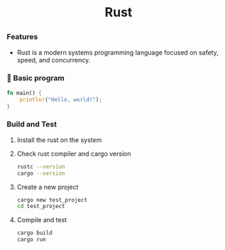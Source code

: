 <h1 style="text-align:center;"> Rust </p>

### Features
* Rust is a modern systems programming language focused on safety, speed, and concurrency.

### 🦀 Basic program
```rust
fn main() {
    println!("Hello, world!");
}
```

### Build and Test
1. Install the rust on the system

2. Check rust compiler and cargo version
   ```sh
   rustc --version
   cargo --version
   ```

3. Create a new project
   ```sh
   cargo new test_project
   cd test_project
   ```

4. Compile and test
   ```sh
   cargo build
   cargo run
   ```